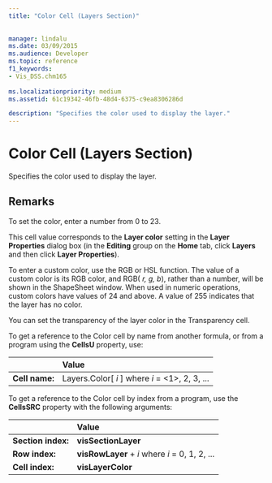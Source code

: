 ```yaml
---
title: "Color Cell (Layers Section)"
 
 
manager: lindalu
ms.date: 03/09/2015
ms.audience: Developer
ms.topic: reference
f1_keywords:
- Vis_DSS.chm165
 
ms.localizationpriority: medium
ms.assetid: 61c19342-46fb-48d4-6375-c9ea8306286d

description: "Specifies the color used to display the layer."
---
```


# Color Cell (Layers Section)

Specifies the color used to display the layer.
  
## Remarks

To set the color, enter a number from 0 to 23.
  
This cell value corresponds to the **Layer color** setting in the **Layer Properties** dialog box (in the **Editing** group on the **Home** tab, click **Layers** and then click **Layer Properties**).
  
To enter a custom color, use the RGB or HSL function. The value of a custom color is its RGB color, and RGB( *r, g, b*), rather than a number, will be shown in the ShapeSheet window. When used in numeric operations, custom colors have values of 24 and above. A value of 255 indicates that the layer has no color. 
  
You can set the transparency of the layer color in the Transparency cell.
  
To get a reference to the Color cell by name from another formula, or from a program using the **CellsU** property, use: 
  
||Value |
|:-----|:-----|
|**Cell name:**  <br/> |Layers.Color[ *i*  ]           where  *i*  = <1>, 2, 3, ... |
   
To get a reference to the Color cell by index from a program, use the **CellsSRC** property with the following arguments: 
  
||Value |
|:-----|:-----|
|**Section index:**  <br/> |**visSectionLayer** <br/> |
|**Row index:**  <br/> |**visRowLayer** +  *i*           where  *i*  = 0, 1, 2, ... |
|**Cell index:**  <br/> |**visLayerColor** <br/> |
   


